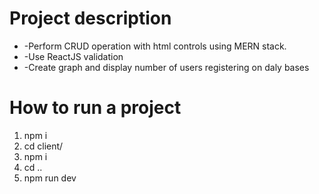 # Project description

* -Perform CRUD operation with html controls using MERN stack.
* -Use ReactJS validation
* -Create graph and display number of users registering on daly bases

# How to run a project
1) npm i
2) cd client/
3) npm i
4) cd ..
5) npm run dev
